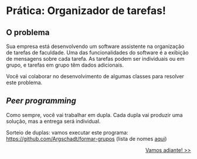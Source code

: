 # Prática: Organizador de tarefas!


## O problema

Sua empresa está desenvolvendo um software assistente na organização de tarefas de faculdade. Uma das funcionalidades do software é a exibição de mensagens sobre cada tarefa. As tarefas podem ser individuais ou em grupo, e tarefas em grupo têm dados adicionais.

Você vai colaborar no desenvolvimento de algumas classes para resolver este problema.

## *Peer programming*

Como sempre, você vai trabalhar em dupla. Cada dupla vai produzir uma solução, mas a entrega será individual. 

Sorteio de duplas: vamos executar este programa: https://github.com/Argschadt/formar-grupos (lista de nomes [aqui](../java02/src/ParaGroups.java))

<p align="right"><a href="instructions/README01.md">Vamos adiante! >></a> </p>

